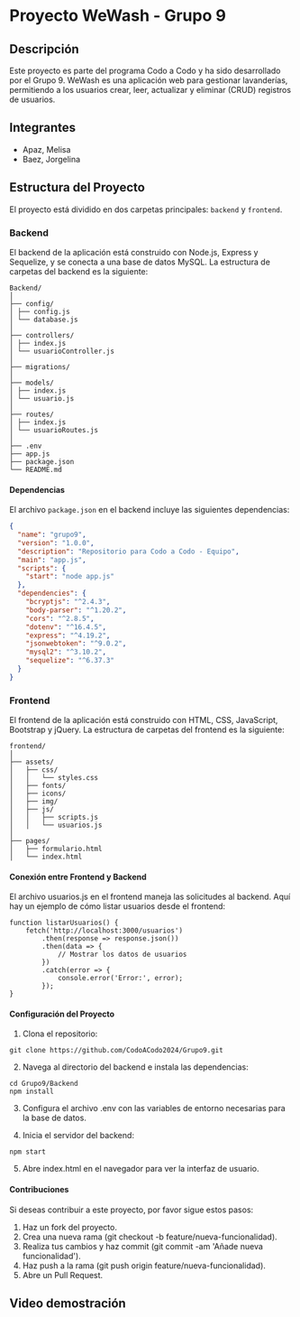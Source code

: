 # Proyecto WeWash - Grupo 9

## Descripción
Este proyecto es parte del programa Codo a Codo y ha sido desarrollado por el Grupo 9. WeWash es una aplicación web para gestionar lavanderías, permitiendo a los usuarios crear, leer, actualizar y eliminar (CRUD) registros de usuarios.

## Integrantes
- Apaz, Melisa
- Baez, Jorgelina
  
## Estructura del Proyecto

El proyecto está dividido en dos carpetas principales: `backend` y `frontend`.

### Backend

El backend de la aplicación está construido con Node.js, Express y Sequelize, y se conecta a una base de datos MySQL. La estructura de carpetas del backend es la siguiente:

```
Backend/
│
├── config/
│ ├── config.js
│ └── database.js
│
├── controllers/
│ ├── index.js
│ └── usuarioController.js
│
├── migrations/
│
├── models/
│ ├── index.js
│ └── usuario.js
│
├── routes/
│ ├── index.js
│ └── usuarioRoutes.js
│
├── .env
├── app.js
├── package.json
└── README.md
```

#### Dependencias

El archivo `package.json` en el backend incluye las siguientes dependencias:

```json
{
  "name": "grupo9",
  "version": "1.0.0",
  "description": "Repositorio para Codo a Codo - Equipo",
  "main": "app.js",
  "scripts": {
    "start": "node app.js"
  },
  "dependencies": {
    "bcryptjs": "^2.4.3",
    "body-parser": "^1.20.2",
    "cors": "^2.8.5",
    "dotenv": "^16.4.5",
    "express": "^4.19.2",
    "jsonwebtoken": "^9.0.2",
    "mysql2": "^3.10.2",
    "sequelize": "^6.37.3"
  }
}
```

### Frontend

El frontend de la aplicación está construido con HTML, CSS, JavaScript, Bootstrap y jQuery. La estructura de carpetas del frontend es la siguiente:
```
frontend/
│
├── assets/
│   ├── css/
│   │   └── styles.css  
│   ├── fonts/
│   ├── icons/
│   ├── img/
│   ├── js/
│   │   ├── scripts.js  
│   │   └── usuarios.js  
│
├── pages/
│   ├── formulario.html
│   └── index.html
```

#### Conexión entre Frontend y Backend

El archivo usuarios.js en el frontend maneja las solicitudes al backend. Aquí hay un ejemplo de cómo listar usuarios desde el frontend:

```
function listarUsuarios() {
    fetch('http://localhost:3000/usuarios')
        .then(response => response.json())
        .then(data => {
            // Mostrar los datos de usuarios
        })
        .catch(error => {
            console.error('Error:', error);
        });
}
```

#### Configuración del Proyecto

1. Clona el repositorio:

```
git clone https://github.com/CodoACodo2024/Grupo9.git
```

2. Navega al directorio del backend e instala las dependencias:

```
cd Grupo9/Backend
npm install
```

3. Configura el archivo .env con las variables de entorno necesarias para la base de datos.

4. Inicia el servidor del backend:
   
```
npm start
```

5. Abre index.html en el navegador para ver la interfaz de usuario.

#### Contribuciones

Si deseas contribuir a este proyecto, por favor sigue estos pasos:

1. Haz un fork del proyecto.
2. Crea una nueva rama (git checkout -b feature/nueva-funcionalidad).
3. Realiza tus cambios y haz commit (git commit -am 'Añade nueva funcionalidad').
4. Haz push a la rama (git push origin feature/nueva-funcionalidad).
5. Abre un Pull Request.

## Video demostración
